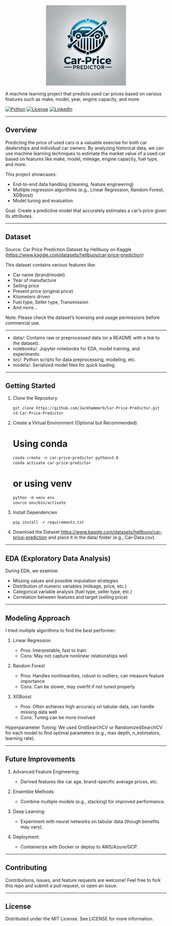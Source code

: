 <div align = 'center'> <img src= "https://raw.githubusercontent.com/Jackhammer9/Car-Price-Predictor/refs/heads/main/logo.webp" height=250px width=250px> </div>

A machine learning project that predicts used car prices based on various features such as make, model, year, engine capacity, and more.

[![Python](https://img.shields.io/badge/Python-3.8%2B-blue.svg)](https://www.python.org/)
[![License](https://img.shields.io/badge/License-MIT-green.svg)](LICENSE)
[![LinkedIn](https://img.shields.io/badge/Follow%20on-LinkedIn-blue.svg)](https://www.linkedin.com/in/arnav-bajaj/)


--------------------------------------------------------------------------------
Overview
--------
Predicting the price of used cars is a valuable exercise for both car dealerships
and individual car owners. By analyzing historical data, we can use machine
learning techniques to estimate the market value of a used car based on features
like make, model, mileage, engine capacity, fuel type, and more.

This project showcases:
- End-to-end data handling (cleaning, feature engineering)
- Multiple regression algorithms (e.g., Linear Regression, Random Forest, XGBoost)
- Model tuning and evaluation

Goal:
Create a predictive model that accurately estimates a car’s price given its
attributes.

--------------------------------------------------------------------------------
Dataset
-------
Source: Car Price Prediction Dataset by Hellbuoy on Kaggle
(https://www.kaggle.com/datasets/hellbuoy/car-price-prediction)

This dataset contains various features like:
- Car name (brand/model)
- Year of manufacture
- Selling price
- Present price (original price)
- Kilometers driven
- Fuel type, Seller type, Transmission
- And more…

Note: Please check the dataset’s licensing and usage permissions before
commercial use.

--------------------------------------------------------------------------------

- data/: Contains raw or preprocessed data (or a README with a link to the dataset).
- notebooks/: Jupyter notebooks for EDA, model training, and experiments.
- src/: Python scripts for data preprocessing, modeling, etc.
- models/: Serialized model files for quick loading.

--------------------------------------------------------------------------------
Getting Started
---------------
1. Clone the Repository

   ```
   git clone https://github.com/Jackhammer9/Car-Price-Predictor.git
   cd Car-Price-Predictor
   ```

2. Create a Virtual Environment (Optional but Recommended)

   # Using conda
   ```
   conda create -n car-price-predictor python=3.8
   conda activate car-price-predictor
   ```

   # or using venv
   ```
   python -m venv env
   source env/bin/activate
   ```

4. Install Dependencies
   ```
   pip install -r requirements.txt
   ```

5. Download the Dataset
   https://www.kaggle.com/datasets/hellbuoy/car-price-prediction
   and place it in the data/ folder (e.g., Car-Data.csv).

--------------------------------------------------------------------------------
EDA (Exploratory Data Analysis)
-------------------------------
During EDA, we examine:
- Missing values and possible imputation strategies
- Distribution of numeric variables (mileage, price, etc.)
- Categorical variable analysis (fuel type, seller type, etc.)
- Correlation between features and target (selling price)

--------------------------------------------------------------------------------
Modeling Approach
-----------------
I tried multiple algorithms to find the best performer:

1. Linear Regression
   - Pros: Interpretable, fast to train
   - Cons: May not capture nonlinear relationships well

2. Random Forest
   - Pros: Handles nonlinearities, robust to outliers, can measure feature importance
   - Cons: Can be slower, may overfit if not tuned properly

3. XGBoost
   - Pros: Often achieves high accuracy on tabular data, can handle missing data well
   - Cons: Tuning can be more involved

Hyperparameter Tuning:
We used GridSearchCV or RandomizedSearchCV for each model to find optimal
parameters (e.g., max depth, n_estimators, learning rate).

--------------------------------------------------------------------------------
Future Improvements
-------------------
1. Advanced Feature Engineering:
   - Derived features like car age, brand-specific average prices, etc.

2. Ensemble Methods:
   - Combine multiple models (e.g., stacking) for improved performance.

3. Deep Learning:
   - Experiment with neural networks on tabular data (though benefits may vary).

4. Deployment:
   - Containerize with Docker or deploy to AWS/Azure/GCP.

--------------------------------------------------------------------------------
Contributing
------------
Contributions, issues, and feature requests are welcome!
Feel free to fork this repo and submit a pull request, or open an issue.

--------------------------------------------------------------------------------
License
-------
Distributed under the MIT License. See LICENSE for more information.

